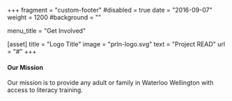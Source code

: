 +++
fragment = "custom-footer"
#disabled = true
date = "2016-09-07"
weight = 1200
#background = ""

menu_title = "Get Involved"

[asset]
  title = "Logo Title"
  image = "prln-logo.svg"
  text = "Project READ"
  url = "#"
+++

#### Our Mission

Our mission is to provide any adult or family in Waterloo Wellington with access to literacy training.